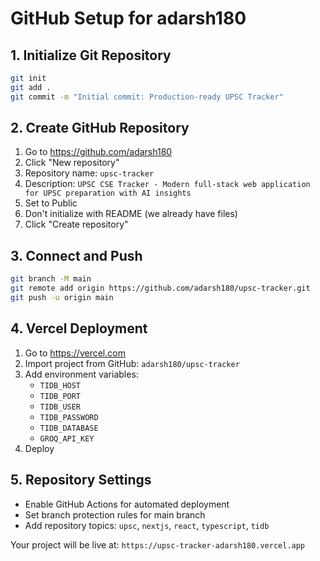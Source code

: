 # GitHub Setup for adarsh180

## 1. Initialize Git Repository
```bash
git init
git add .
git commit -m "Initial commit: Production-ready UPSC Tracker"
```

## 2. Create GitHub Repository
1. Go to https://github.com/adarsh180
2. Click "New repository"
3. Repository name: `upsc-tracker`
4. Description: `UPSC CSE Tracker - Modern full-stack web application for UPSC preparation with AI insights`
5. Set to Public
6. Don't initialize with README (we already have files)
7. Click "Create repository"

## 3. Connect and Push
```bash
git branch -M main
git remote add origin https://github.com/adarsh180/upsc-tracker.git
git push -u origin main
```

## 4. Vercel Deployment
1. Go to https://vercel.com
2. Import project from GitHub: `adarsh180/upsc-tracker`
3. Add environment variables:
   - `TIDB_HOST`
   - `TIDB_PORT`
   - `TIDB_USER` 
   - `TIDB_PASSWORD`
   - `TIDB_DATABASE`
   - `GROQ_API_KEY`
4. Deploy

## 5. Repository Settings
- Enable GitHub Actions for automated deployment
- Set branch protection rules for main branch
- Add repository topics: `upsc`, `nextjs`, `react`, `typescript`, `tidb`

Your project will be live at: `https://upsc-tracker-adarsh180.vercel.app`